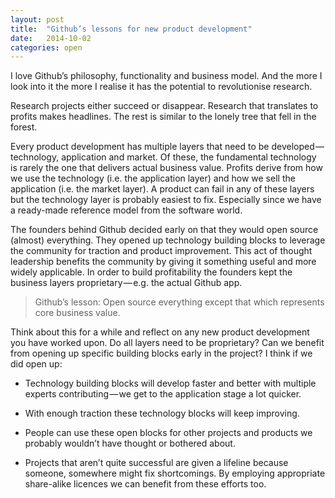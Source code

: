 ```yaml
---
layout: post
title:  "Github’s lessons for new product development"
date:   2014-10-02
categories: open
---
```


I love Github’s philosophy, functionality and business model. And the more I look into it the more I realise it has the potential to revolutionise research.

Research projects either succeed or disappear. Research that translates to profits makes headlines. The rest is similar to the lonely tree that fell in the forest.

Every product development has multiple layers that need to be developed — technology, application and market. Of these, the fundamental technology is rarely the one that delivers actual business value. Profits derive from how we use the technology (i.e. the application layer) and how we sell the application (i.e. the market layer). A product can fail in any of these layers but the technology layer is probably easiest to fix. Especially since we have a ready-made reference model from the software world.

The founders behind Github decided early on that they would open source (almost) everything. They opened up technology building blocks to leverage the community for traction and product improvement. This act of thought leadership benefits the community by giving it something useful and more widely applicable. In order to build profitability the founders kept the business layers proprietary — e.g. the actual Github app.

> Github’s lesson: Open source everything except that which represents core business value.

Think about this for a while and reflect on any new product development you have worked upon. Do all layers need to be proprietary? Can we benefit from opening up specific building blocks early in the project? I think if we did open up:

- Technology building blocks will develop faster and better with multiple experts contributing — we get to the application stage a lot quicker.

- With enough traction these technology blocks will keep improving.

- People can use these open blocks for other projects and products we probably wouldn’t have thought or bothered about.

- Projects that aren’t quite successful are given a lifeline because someone, somewhere might fix shortcomings. By employing appropriate share-alike licences we can benefit from these efforts too.

